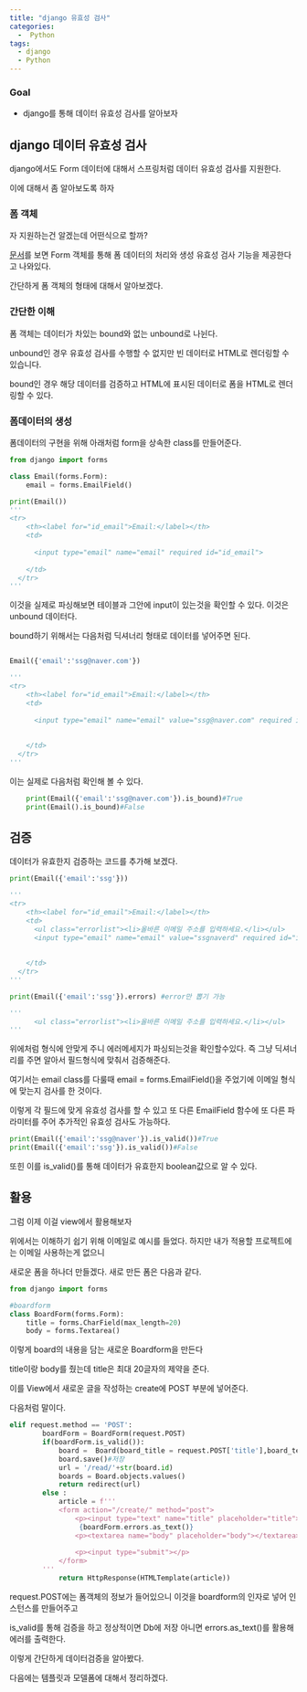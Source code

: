 ```yaml
---
title: "django 유효성 검사"
categories:
  -  Python
tags:
  - django
  - Python
---
```



### Goal
 * django를 통해 데이터 유효성 검사를 알아보자


## django 데이터 유효성 검사

django에서도 Form 데이터에 대해서 스프링처럼 데이터 유효성 검사를 지원한다.

이에 대해서 좀 알아보도록 하자


###  폼 객체

자 지원하는건 알겠는데 어떤식으로 할까?

[문서](https://docs.djangoproject.com/en/4.0/topics/forms/)를 보면 Form 객체를 통해 폼 데이터의 처리와 생성 유효성 검사 기능을 제공한다고 나와있다.

간단하게 폼 객체의 형태에 대해서 알아보겠다.

### 간단한 이해 

폼 객체는 데이터가 차있는 bound와 없는 unbound로 나뉜다.

unbound인 경우 유효성 검사를 수행할 수 없지만 빈 데이터로 HTML로 렌더링할 수 있습니다.

bound인 경우 해당 데이터를 검증하고 HTML에 표시된 데이터로 폼을 HTML로 렌더링할 수 있다.

### 폼데이터의 생성

폼데이터의 구현을 위해 아래처럼 form을 상속한 class를 만들어준다.

```python
from django import forms

class Email(forms.Form):
    email = forms.EmailField()

print(Email())
'''
<tr>
    <th><label for="id_email">Email:</label></th>
    <td>
      
      <input type="email" name="email" required id="id_email">
      
    </td>
  </tr>
'''
```

이것을 실제로 파싱해보면 테이블과 그안에 input이 있는것을 확인할 수 있다. 이것은 unbound 데이터다.

bound하기 위해서는 다음처럼 딕셔너리 형태로 데이터를 넣어주면 된다.

```python

Email({'email':'ssg@naver.com'})

'''
<tr>
    <th><label for="id_email">Email:</label></th>
    <td>
      
      <input type="email" name="email" value="ssg@naver.com" required id="id_email">
      
      
    </td>
  </tr>
'''
```
이는 실제로 다음처럼 확인해 볼 수 있다.

```python
    print(Email({'email':'ssg@naver.com'}).is_bound)#True
    print(Email().is_bound)#False
```



## 검증 

데이터가 유효한지 검증하는 코드를 추가해 보겠다.

```python
print(Email({'email':'ssg'}))

'''
<tr>
    <th><label for="id_email">Email:</label></th>
    <td>
      <ul class="errorlist"><li>올바른 이메일 주소를 입력하세요.</li></ul>
      <input type="email" name="email" value="ssgnaverd" required id="id_email">
      
      
    </td>
  </tr>
'''

print(Email({'email':'ssg'}).errors) #error만 뽑기 가능 

'''
      <ul class="errorlist"><li>올바른 이메일 주소를 입력하세요.</li></ul>
'''
```

위에처럼 형식에 안맞게 주니 에러메세지가 파싱되는것을 확인할수있다. 즉 그냥 딕셔너리를 주면 알아서 필드형식에 맞춰서 검증해준다.

여기서는 email class를 다룰때 email = forms.EmailField()을 주었기에 이메일 형식에 맞는지 검사를 한 것이다.

이렇게 각 필드에 맞게 유효성 검사를 할 수 있고 또 다른 EmailField 함수에 또 다른 파라미터를 주어 추가적인 유효성 검사도 가능하다.

```python
print(Email({'email':'ssg@naver'}).is_valid())#True
print(Email({'email':'ssg'}).is_valid())#False
```

또힌 이를 is_valid()를 통해 데이터가 유효한지 boolean값으로 알 수 있다.

## 활용 

그럼 이제 이걸 view에서 활용해보자 

위에서는 이해하기 쉽기 위해 이메일로 예시를 들었다. 하지만 내가 적용할 프로젝트에는 이메일 사용하는게 없으니

새로운 폼을 하나더 만들겠다. 새로 만든 폼은 다음과 같다.

```python
from django import forms

#boardform
class BoardForm(forms.Form):
    title = forms.CharField(max_length=20)
    body = forms.Textarea()
```

이렇게 board의 내용을 담는 새로운 Boardform을 만든다

title이랑 body를 줬는데 title은 최대 20글자의 제약을 준다.

이를 View에서 새로운 글을 작성하는 create에 POST 부분에 넣어준다.

다음처럼 말이다.


```python
elif request.method == 'POST':
        boardForm = BoardForm(request.POST)
        if(boardForm.is_valid()):
            board =  Board(board_title = request.POST['title'],board_text = request.POST['body'])#엔티티 생성
            board.save()#저장 
            url = '/read/'+str(board.id)
            boards = Board.objects.values()
            return redirect(url)
        else :
            article = f'''
            <form action="/create/" method="post">
                <p><input type="text" name="title" placeholder="title"></p>
                 {boardForm.errors.as_text()}
                <p><textarea name="body" placeholder="body"></textarea></p>
               
                <p><input type="submit"></p>
            </form>
        '''
            return HttpResponse(HTMLTemplate(article))
```

request.POST에는 폼객체의 정보가 들어있으니 이것을 boardform의 인자로 넣어 인스턴스를 만들어주고

is_valid를 통해 검증을 하고 정상적이면 Db에 저장 아니면 errors.as_text()를 활용해 에러를 출력한다.

이렇게 간단하게 데이터검증을 알아봤다.

다음에는 템플릿과 모델폼에 대해서 정리하겠다.